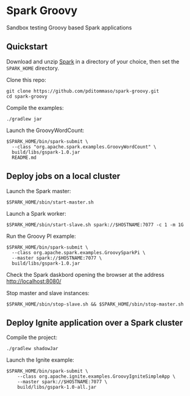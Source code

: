 # Spark Groovy

Sandbox testing Groovy based Spark applications


## Quickstart 

Download and unzip [Spark](http://spark.apache.org/downloads.html) in a directory of your choice, 
then set the `SPARK_HOME` directory.

Clone this repo: 

    git clone https://github.com/pditommaso/spark-groovy.git
    cd spark-groovy
    
    
Compile the examples:

    ./gradlew jar 
    
    
Launch the GroovyWordCount: 

    $SPARK_HOME/bin/spark-submit \
      --class "org.apache.spark.examples.GroovyWordCount" \
      build/libs/gspark-1.0.jar 
      README.md
    
   
## Deploy jobs on a local cluster 

Launch the Spark master: 

    $SPARK_HOME/sbin/start-master.sh
    
Launch a Spark worker: 

    $SPARK_HOME/sbin/start-slave.sh spark://$HOSTNAME:7077 -c 1 -m 1G
    
Run the Groovy PI example: 

    $SPARK_HOME/bin/spark-submit \
      --class org.apache.spark.examples.GroovySparkPi \
      --master spark://$HOSTNAME:7077 \
      build/libs/gspark-1.0.jar       
   
Check the Spark daskbord opening the browser at the address [http://localhost:8080/](http://localhost:8080/)     
      
Stop master and slave instances: 

	$SPARK_HOME/sbin/stop-slave.sh && $SPARK_HOME/sbin/stop-master.sh
     
               
    
## Deploy Ignite application over a Spark cluster
    
   
Compile the project: 

    ./gradlew shadowJar
     
Launch the Ignite example: 
     
    $SPARK_HOME/bin/spark-submit \
        --class org.apache.ignite.examples.GroovyIgniteSimpleApp \
        --master spark://$HOSTNAME:7077 \
        build/libs/gspark-1.0-all.jar 